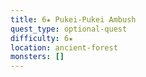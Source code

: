 ```yaml
---
title: 6★ Pukei-Pukei Ambush
quest_type: optional-quest
difficulty: 6★
location: ancient-forest
monsters: []
---
```

